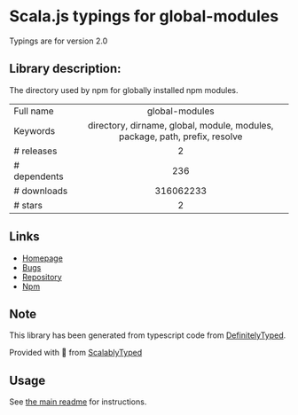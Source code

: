 
# Scala.js typings for global-modules

Typings are for version 2.0

## Library description:
The directory used by npm for globally installed npm modules.

|                    |                 |
| ------------------ | :-------------: |
| Full name          | global-modules |
| Keywords           | directory, dirname, global, module, modules, package, path, prefix, resolve |
| # releases         | 2 |
| # dependents       | 236 |
| # downloads        | 316062233 |
| # stars            | 2 |

## Links
- [Homepage](https://github.com/jonschlinkert/global-modules)
- [Bugs](https://github.com/jonschlinkert/global-modules/issues)
- [Repository](https://github.com/jonschlinkert/global-modules)
- [Npm](https://www.npmjs.com/package/global-modules)
    


## Note
This library has been generated from typescript code from [DefinitelyTyped](https://definitelytyped.org).

Provided with :purple_heart: from [ScalablyTyped](https://github.com/oyvindberg/ScalablyTyped)

## Usage
See [the main readme](../../readme.md) for instructions.


